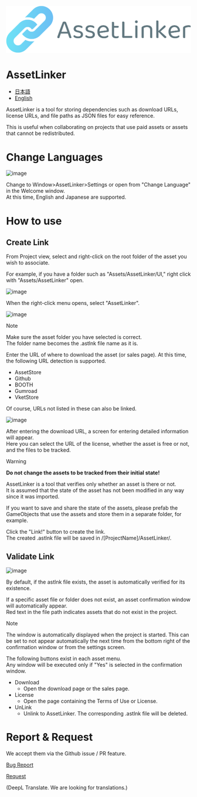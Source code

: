 ![logo](https://raw.githubusercontent.com/sh0ou/AssetReferLinker/main/Packages/jp.sh0uroom.assetlinker/UI/logo.png)
# AssetLinker
- [日本語](https://github.com/sh0ou/AssetReferLinker/blob/main/README-JP.md)
- [English](https://github.com/sh0ou/AssetReferLinker/blob/main/README.md)

AssetLinker is a tool for storing dependencies such as download URLs, license URLs, and file paths as JSON files for easy reference.

This is useful when collaborating on projects that use paid assets or assets that cannot be redistributed.

# Change Languages
![image](https://github.com/sh0ou/AssetReferLinker/assets/47475540/abba2866-65a6-4ff0-8950-6f4126034a62)

Change to Window>AssetLinker>Settings or open from "Change Language" in the Welcome window.<br/>
At this time, English and Japanese are supported.

# How to use
## Create Link

From Project view, select and right-click on the root folder of the asset you wish to associate.

For example, if you have a folder such as "Assets/AssetLinker/UI," right click with "Assets/AssetLinker" open.

![image](https://github.com/sh0ou/AssetReferLinker/assets/47475540/5a7d74d2-872a-4abd-bb52-e04066cdcb89)

When the right-click menu opens, select "AssetLinker".

![image](https://github.com/sh0ou/AssetReferLinker/assets/47475540/6a24e42c-5f18-4cd7-ae34-e1d9d154c5cb)

> [!NOTE]
> Make sure the asset folder you have selected is correct.<br/>
> The folder name becomes the .astlnk file name as it is.

Enter the URL of where to download the asset (or sales page).
At this time, the following URL detection is supported.
- AssetStore
- Github
- BOOTH
- Gumroad
- VketStore

Of course, URLs not listed in these can also be linked.

![image](https://github.com/sh0ou/AssetReferLinker/assets/47475540/b3d3c547-c8e9-4940-97e0-2b966beb5b3b)


After entering the download URL, a screen for entering detailed information will appear.<br/>
Here you can select the URL of the license, whether the asset is free or not, and the files to be tracked.

> [!WARNING]
> **Do not change the assets to be tracked from their initial state!**
> 
> AssetLinker is a tool that verifies only whether an asset is there or not.<br/>
> It is assumed that the state of the asset has not been modified in any way since it was imported.
> 
> If you want to save and share the state of the assets, please prefab the GameObjects that use the assets and store them in a separate folder, for example.

Click the "Link!" button to create the link.<br/>
The created .astlnk file will be saved in /\[ProjectName]/AssetLinker/.

## Validate Link
![image](https://github.com/sh0ou/AssetReferLinker/assets/47475540/984c415d-fe96-4e63-a677-b210935ff1ba)

By default, if the astlnk file exists, the asset is automatically verified for its existence.

If a specific asset file or folder does not exist, an asset confirmation window will automatically appear.<br/>
Red text in the file path indicates assets that do not exist in the project.

> [!NOTE]
> The window is automatically displayed when the project is started.
> This can be set to not appear automatically the next time from the bottom right of the confirmation window or from the settings screen.

The following buttons exist in each asset menu.<br/>
Any window will be executed only if "Yes" is selected in the confirmation window.

- Download
  - Open the download page or the sales page.
- License
  - Open the page containing the Terms of Use or License.
- UnLink
  - Unlink to AssetLinker. The corresponding .astlnk file will be deleted.
 
#  Report & Request
We accept them via the Github issue / PR feature.<br/>

[Bug Report](https://github.com/sh0ou/AssetReferLinker/issues/new?assignees=&labels=T%3A+Bug&projects=&template=bug_report.md&title=)

[Request](https://github.com/sh0ou/AssetReferLinker/issues/new?assignees=&labels=P3%3A+Medium%2C+T%3A+Enhancement&projects=&template=feature_request.md&title=)

(DeepL Translate. We are looking for translations.)
